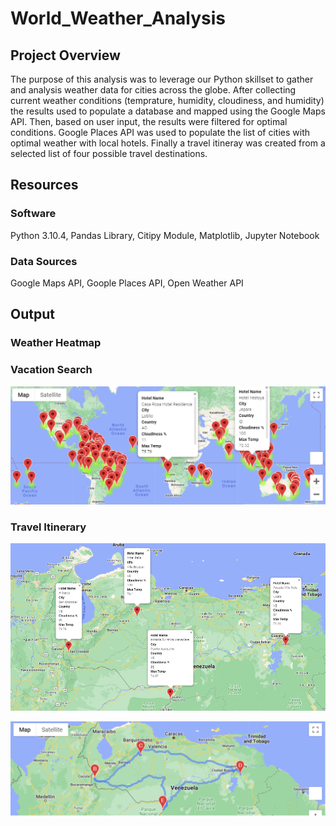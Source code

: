 # World_Weather_Analysis

## Project Overview
The purpose of this analysis was to leverage our Python skillset to gather and analysis weather data for cities across the globe. After collecting current weather conditions (temprature, humidity, cloudiness, and humidity) the results used to populate a database and mapped using the Google Maps API. Then, based on user input, the results were filtered for optimal conditions. Google Places API was used to populate the list of cities with optimal weather with local hotels. Finally a travel itineray was created from a selected list of four possible travel destinations.

## Resources
### Software
Python 3.10.4, Pandas Library, Citipy Module, Matplotlib, Jupyter Notebook

### Data Sources
Google Maps API, Goople Places API, Open Weather API

## Output
### Weather Heatmap


### Vacation Search
![Global Vacation Search](/Vacation_Search/WeatherPy_vacation.png)

### Travel Itinerary
![Vacation Travel Markers](/Vacation_Itinerary/WeatherPy_travel_map_markers.png)

![Vacation Driving Directions](/Vacation_Itinerary/WeatherPy_travel_map.png)